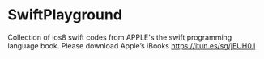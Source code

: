 SwiftPlayground
===============

Collection of ios8 swift codes from APPLE's the swift programming language book. Please download Apple’s iBooks https://itun.es/sg/jEUH0.l
